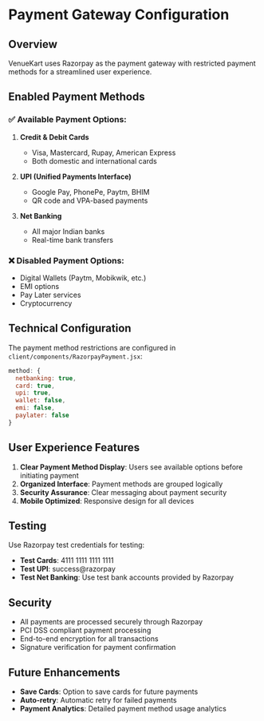 # Payment Gateway Configuration

## Overview
VenueKart uses Razorpay as the payment gateway with restricted payment methods for a streamlined user experience.

## Enabled Payment Methods

### ✅ Available Payment Options:
1. **Credit & Debit Cards**
   - Visa, Mastercard, Rupay, American Express
   - Both domestic and international cards

2. **UPI (Unified Payments Interface)**
   - Google Pay, PhonePe, Paytm, BHIM
   - QR code and VPA-based payments

3. **Net Banking**
   - All major Indian banks
   - Real-time bank transfers

### ❌ Disabled Payment Options:
- Digital Wallets (Paytm, Mobikwik, etc.)
- EMI options
- Pay Later services
- Cryptocurrency

## Technical Configuration

The payment method restrictions are configured in `client/components/RazorpayPayment.jsx`:

```javascript
method: {
  netbanking: true,
  card: true,
  upi: true,
  wallet: false,
  emi: false,
  paylater: false
}
```

## User Experience Features

1. **Clear Payment Method Display**: Users see available options before initiating payment
2. **Organized Interface**: Payment methods are grouped logically
3. **Security Assurance**: Clear messaging about payment security
4. **Mobile Optimized**: Responsive design for all devices

## Testing

Use Razorpay test credentials for testing:
- **Test Cards**: 4111 1111 1111 1111
- **Test UPI**: success@razorpay
- **Test Net Banking**: Use test bank accounts provided by Razorpay

## Security

- All payments are processed securely through Razorpay
- PCI DSS compliant payment processing
- End-to-end encryption for all transactions
- Signature verification for payment confirmation

## Future Enhancements

- **Save Cards**: Option to save cards for future payments
- **Auto-retry**: Automatic retry for failed payments
- **Payment Analytics**: Detailed payment method usage analytics
